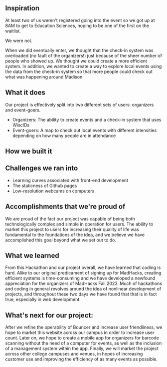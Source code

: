 ## Inspiration

At least two of us weren't registered going into the event so we got up at 8AM to get to Education Sciences, hoping to be one of the first on the waitlist. 

We were not. 

When we did eventually enter, we thought that the check-in system was overloaded (no fault of the organizers!) just because of the sheer number of people who showed up. We thought we could create a more efficient system. In addition, we wanted to create a way to explore local events using the data from the check-in system so that more people could check out what was happening around Madison.   

## What it does

Our project is effectively split into two different sets of users: organizers and event-goers. 

- Organizers: The ability to create events and a check-in system that uses WiscIDs
- Event-goers: A map to check out local events with different intensities depending on how many people are in attendance 

## How we built it

## Challenges we ran into
- Learning curves associated with front-end development
- The staticness of Github pages
- Low-resolution webcams on computers
  
## Accomplishments that we're proud of
We are proud of the fact our project was capable of being both technologically complex and simple in operation for users. The ability to market this project to users for increasing their quality of life was fundamental to the foundations of the idea, and we believe we have accomplished this goal beyond what we set out to do. 

## What we learned
From this Hackathon and our project overall, we have learned that coding is hard. Alike to our original predicament of signing up for MadHacks, creating efficient systems is time-consuming and we have developed a newfound appreciation for the organizers of MadHacks Fall 2023. Much of hackathons and coding in general revolves around the idea of nonlinear development of projects, and throughout these two days we have found that that is in fact true, especially in web development. 

## What's next for our project:
After we refine the operability of Bouncer and increase user friendliness, we hope to market this website across our campus in order to increase user count. Later on, we hope to create a mobile app for organizers for barcode scanning without the need of a computer for events, as well as the inclusion of a management system within the app. Finally, we will market the project across other college campuses and venues, in hopes of increasing customer use and improving the efficiency of as many events as possible. 
